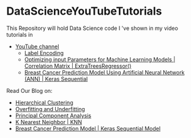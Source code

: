 # DataScienceYouTubeTutorials
This Repository will hold Data Science code I 've shown in my video tutorials in 
 - [YouTube channel](https://www.youtube.com/channel/UCaHIYtEh4EmVIGwca0pnfYg)
   - [Label Encoding](https://youtu.be/kW1Sm8S1Jf0)
   - [Optimizing input Parameters for Machine Learning Models | Correlation Matrix | ExtraTreesRegressor()](https://youtu.be/dtK7XNn9x9c)
   - [Breast Cancer Prediction Model Using Artificial Neural Network (ANN) | Keras Sequential](https://youtu.be/wk5Y5tP4NhU)

Read Our Blog on: 
  - [Hierarchical Clustering](https://csschoolonline.xyz/hierarchical-clustering-python-implementation/)
  - [Overfitting and Underfitting](https://csschoolonline.xyz/overfitting-and-underfitting-dataset-high-variance-and-high-bias/)
  - [Principal Component Analysis](https://csschoolonline.xyz/principal-component-analysis-pca-2d-graph-scatter-plot-with-legends/)
  - [K Nearest Neighbor | KNN ](https://csschoolonline.xyz/k-nearest-neighbor-knn-sklearn-kneighborsclassifier/)
  - [Breast Cancer Prediction Model | Keras Sequential Model](https://csschoolonline.xyz/breast-cancer-prediction-model-keras-sequential-model/)
